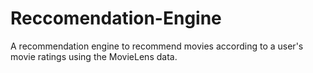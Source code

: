 # Reccomendation-Engine
A recommendation engine to recommend movies according to a user's movie ratings using the MovieLens data.
